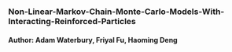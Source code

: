 ### Non-Linear-Markov-Chain-Monte-Carlo-Models-With-Interacting-Reinforced-Particles
#### Author: Adam Waterbury, Friyal Fu, Haoming Deng

